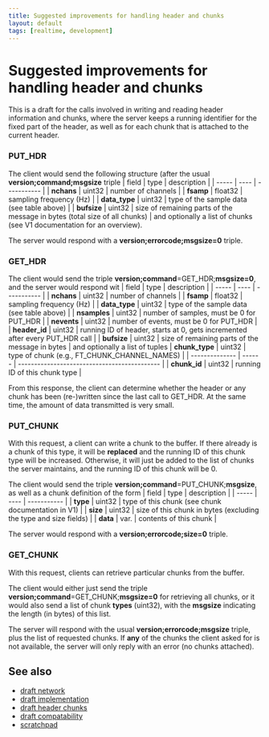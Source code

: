 ```yaml
---
title: Suggested improvements for handling header and chunks
layout: default
tags: [realtime, development]
---
```


# Suggested improvements for handling header and chunks

This is a draft for the calls involved in writing and reading header information and chunks, where the server
keeps a running identifier for the fixed part of the header, as well as for each chunk that is attached to
the current header.

### PUT_HDR

The client would send the following structure (after the usual **version;command;msgsize** triple
 | field         | type    | description                                                                |
 | -----         | ----    | -----------                                                                |
 | **nchans**    | uint32  | number of channels                                                         |
 | **fsamp**     | float32 | sampling frequency (Hz)                                                    |
 | **data_type** | uint32  | type of the sample data (see table above)                                  |
 | **bufsize**   | uint32  | size of remaining parts of the message in bytes (total size of all chunks) |
and optionally a list of chunks (see V1 documentation for an overview).

The server would respond with a **version;errorcode;msgsize=0** triple.

### GET_HDR

The client would send the triple **version;command**=GET_HDR;**msgsize=0**, and the server would respond wit
 | field         | type    | description                                                                  |
 | -----         | ----    | -----------                                                                  |
 | **nchans**    | uint32  | number of channels                                                           |
 | **fsamp**     | float32 | sampling frequency (Hz)                                                      |
 | **data_type** | uint32  | type of the sample data (see table above)                                    |
 | **nsamples**  | uint32  | number of samples, must be 0 for PUT_HDR                                     |
 | **nevents**   | uint32  | number of events, must be 0 for PUT_HDR                                      |
 | **header_id** | uint32  | running ID of header, starts at 0, gets incremented after every PUT_HDR call |
 | **bufsize**   | uint32  | size of remaining parts of the message in bytes                              |
and optionally a list of tuples
 | **chunk_type** | uint32 | type of chunk (e.g., FT_CHUNK_CHANNEL_NAMES) |
 | -------------- | ------ | -------------------------------------------- |
 | **chunk_id**   | uint32 | running ID of this chunk type                |

From this response, the client can determine whether the header or any chunk has been (re-)written since
the last call to GET_HDR. At the same time, the amount of data transmitted is very small.

### PUT_CHUNK

With this request, a client can write a chunk to the buffer. If there already is a chunk of this type,
it will be **replaced** and the running ID of this chunk type will be increased. Otherwise, it will just
be added to the list of chunks the server maintains, and the running ID of this chunk will be 0.

The client would send the triple **version;command**=PUT_CHUNK;**msgsize**, as well as a chunk definition of the form
 | field    | type   | description                                                      |
 | -----    | ----   | -----------                                                      |
 | **type** | uint32 | type of this chunk (see chunk documentation in V1)               |
 | **size** | uint32 | size of this chunk in bytes (excluding the type and size fields) |
 | **data** | var.   | contents of this chunk                                           |

The server would respond with a **version;errorcode;size=0** triple.

### GET_CHUNK

With this request, clients can retrieve particular chunks from the buffer.

The client would either just send the triple **version;command**=GET_CHUNK;**msgsize=0** for retrieving all chunks,
or it would also send a list of chunk **types** (uint32), with the **msgsize** indicating the length (in bytes) of this list.

The server will respond with the usual **version;errorcode;msgsize** triple, plus the list of requested chunks.
If **any** of the chunks the client asked for is not available, the server will only reply with an error (no chunks attached).

## See also

*  [draft network](/development/realtime/draft_network)
*  [draft implementation](/development/realtime/draft_implementation)
*  [draft header chunks](/development/realtime/draft_header_chunks)
*  [draft compatability](/development/realtime/draft_compatability)
*  [scratchpad](/development/realtime/scratchpad)
